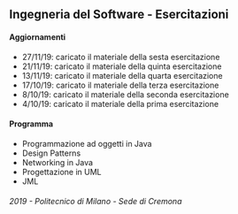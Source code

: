 ## Ingegneria del Software - Esercitazioni

#### Aggiornamenti

- 27/11/19: caricato il materiale della sesta esercitazione
- 21/11/19: caricato il materiale della quinta esercitazione
- 13/11/19: caricato il materiale della quarta esercitazione
- 17/10/19: caricato il materiale della terza esercitazione
- 8/10/19: caricato il materiale della seconda esercitazione
- 4/10/19: caricato il materiale della prima esercitazione


#### Programma

- Programmazione ad oggetti in Java
- Design Patterns
- Networking in Java
- Progettazione in UML
- JML

###### 2019 - Politecnico di Milano - Sede di Cremona
